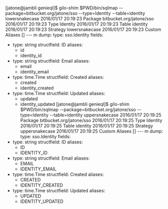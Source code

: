 [jatone@jambli genieql]$ gilo-shim $PWD/bin/sqlmap --package=bitbucket.org/jatone/sso --type=Identity --table=identity lowersnakecase
2016/01/17 20:19:23 Package bitbucket.org/jatone/sso
2016/01/17 20:19:23 Type Identity
2016/01/17 20:19:23 Table identity
2016/01/17 20:19:23 Strategy lowersnakecase
2016/01/17 20:19:23 Custom Aliases []
--- m dump:
type: sso.Identity
fields:
- type: string
  structfield: ID
  aliases:
  - id
  - identity_id
- type: string
  structfield: Email
  aliases:
  - email
  - identity_email
- type: time.Time
  structfield: Created
  aliases:
  - created
  - identity_created
- type: time.Time
  structfield: Updated
  aliases:
  - updated
  - identity_updated
[jatone@jambli genieql]$ gilo-shim $PWD/bin/sqlmap --package=bitbucket.org/jatone/sso --type=Identity --table=identity uppersnakecase
2016/01/17 20:19:25 Package bitbucket.org/jatone/sso
2016/01/17 20:19:25 Type Identity
2016/01/17 20:19:25 Table identity
2016/01/17 20:19:25 Strategy uppersnakecase
2016/01/17 20:19:25 Custom Aliases []
--- m dump:
type: sso.Identity
fields:
- type: string
  structfield: ID
  aliases:
  - ID
  - IDENTITY_ID
- type: string
  structfield: Email
  aliases:
  - EMAIL
  - IDENTITY_EMAIL
- type: time.Time
  structfield: Created
  aliases:
  - CREATED
  - IDENTITY_CREATED
- type: time.Time
  structfield: Updated
  aliases:
  - UPDATED
  - IDENTITY_UPDATED